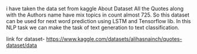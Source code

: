 i have taken the data set from kaggle 
About Dataset
All the Quotes along with the Authors name have mix topics in count almost 725.
So this dataset can be used for next word prediction using LSTM and Tensorflow lib.
In this NLP task we can make the task of text generation to text classification.


link for dataset- https://www.kaggle.com/datasets/alihasnainch/quotes-dataset/data
